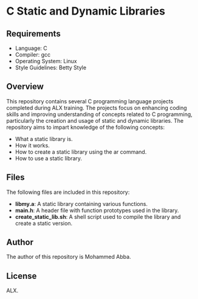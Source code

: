 # C Static and Dynamic Libraries

## Requirements
- Language: C
- Compiler: gcc
- Operating System: Linux
- Style Guidelines: Betty Style

## Overview
This repository contains several C programming language projects completed during ALX training. The projects focus on enhancing coding skills and improving understanding of concepts related to C programming, particularly the creation and usage of static and dynamic libraries.
The repository aims to impart knowledge of the following concepts:

- What a static library is.
- How it works.
- How to create a static library using the ar command.
- How to use a static library.

## Files

The following files are included in this repository:

- **libmy.a**: A static library containing various functions.
- **main.h**: A header file with function prototypes used in the library.
- **create_static_lib.sh**: A shell script used to compile the library and create a static version.

## Author

The author of this repository is Mohammed Abba.

## License

ALX.
